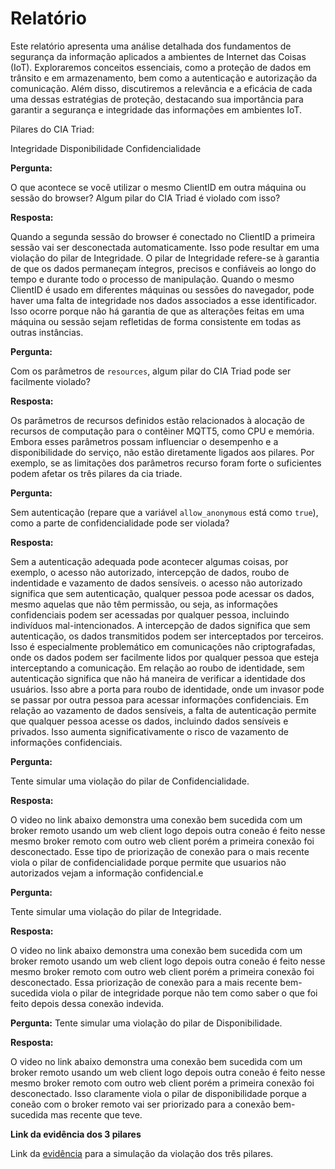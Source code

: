 # Relatório

Este relatório apresenta uma análise detalhada dos fundamentos de segurança da informação aplicados a ambientes de Internet das Coisas (IoT). Exploraremos conceitos essenciais, como a proteção de dados em trânsito e em armazenamento, bem como a autenticação e autorização da comunicação. Além disso, discutiremos a relevância e a eficácia de cada uma dessas estratégias de proteção, destacando sua importância para garantir a segurança e integridade das informações em ambientes IoT.

Pilares do CIA Triad:

Integridade
Disponibilidade
Confidencialidade

**Pergunta:** 

O que acontece se você utilizar o mesmo ClientID em outra máquina ou sessão do browser? Algum pilar do CIA Triad é violado com isso?

**Resposta:** 

Quando a segunda sessão do browser é conectado no ClientID a primeira sessão vai ser desconectada automaticamente. Isso pode resultar em uma violação do pilar de Integridade. O pilar de Integridade refere-se à garantia de que os dados permaneçam íntegros, precisos e confiáveis ao longo do tempo e durante todo o processo de manipulação. Quando o mesmo ClientID é usado em diferentes máquinas ou sessões do navegador, pode haver uma falta de integridade nos dados associados a esse identificador. Isso ocorre porque não há garantia de que as alterações feitas em uma máquina ou sessão sejam refletidas de forma consistente em todas as outras instâncias.

**Pergunta:** 

Com os parâmetros de ```resources```, algum pilar do CIA Triad pode ser facilmente violado?

**Resposta:** 

Os parâmetros de recursos definidos estão relacionados à alocação de recursos de computação para o contêiner MQTT5, como CPU e memória. Embora esses parâmetros possam influenciar o desempenho e a disponibilidade do serviço, não estão diretamente ligados aos pilares. Por exemplo, se as limitações dos parâmetros recurso foram forte o suficientes podem afetar os três pilares da cia triade.

**Pergunta:**

Sem autenticação (repare que a variável ```allow_anonymous``` está como ```true```), como a parte de confidencialidade pode ser violada?

**Resposta:** 

Sem a autenticação adequada pode acontecer algumas coisas, por exemplo, o acesso não autorizado, intercepção de dados, roubo de indentidade e vazamento de dados sensíveis. o acesso não autorizado significa que sem autenticação, qualquer pessoa pode acessar os dados, mesmo aquelas que não têm permissão, ou seja, as informações confidenciais podem ser acessadas por qualquer pessoa, incluindo indivíduos mal-intencionados. A intercepção de dados significa que sem autenticação, os dados transmitidos podem ser interceptados por terceiros. Isso é especialmente problemático em comunicações não criptografadas, onde os dados podem ser facilmente lidos por qualquer pessoa que esteja interceptando a comunicação. Em relação ao roubo de identidade, sem autenticação significa que não há maneira de verificar a identidade dos usuários. Isso abre a porta para roubo de identidade, onde um invasor pode se passar por outra pessoa para acessar informações confidenciais. Em relação ao vazamento de dados sensíveis, a falta de autenticação permite que qualquer pessoa acesse os dados, incluindo dados sensíveis e privados. Isso aumenta significativamente o risco de vazamento de informações confidenciais.

**Pergunta:**

Tente simular uma violação do pilar de Confidencialidade.

**Resposta:** 

O video no link abaixo demonstra uma conexão bem sucedida com um broker remoto usando um web client logo depois outra coneão é feito nesse mesmo broker remoto com outro web client porém a primeira conexão foi desconectado. Esse tipo de priorização de conexão para o mais recente viola o pilar de confidencialidade porque permite que usuarios não autorizados vejam a informação confidencial.e

**Pergunta:**

Tente simular uma violação do pilar de Integridade.

**Resposta:** 

O video no link abaixo demonstra uma conexão bem sucedida com um broker remoto usando um web client logo depois outra coneão é feito nesse mesmo broker remoto com outro web client porém a primeira conexão foi desconectado. Essa priorização de conexão para a mais recente bem-sucedida viola o pilar de integridade porque não tem como saber o que foi feito depois dessa conexão indevida.

**Pergunta:**
Tente simular uma violação do pilar de Disponibilidade.

**Resposta:** 

O video no link abaixo demonstra uma conexão bem sucedida com um broker remoto usando um web client logo depois outra coneão é feito nesse mesmo broker remoto com outro web client porém a primeira conexão foi desconectado. Isso claramente viola o pilar de disponibilidade porque a coneão com o broker remoto vai ser priorizado para a conexão bem-sucedida mas recente que teve.

**Link da evidência dos 3 pilares**

Link da [evidência](https://drive.google.com/file/d/1PwC6ZWbBV2ofbe-GfEPLq9jZ_SVoXWL2/view?usp=sharing) para a simulação da violação dos três pilares.